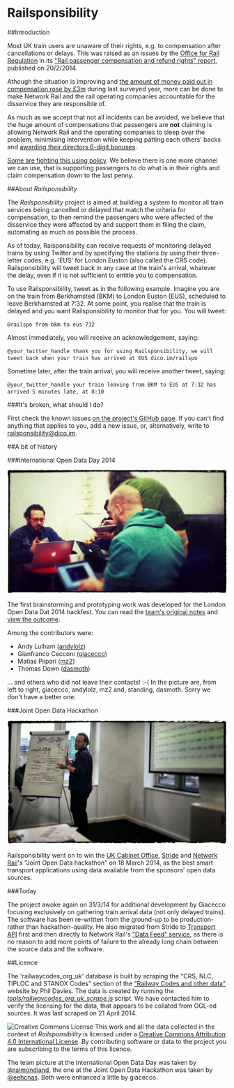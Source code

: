 Railsponsibility
================

##Introduction

Most UK train users are unaware of their rights, e.g. to compensation after cancellations or delays. This was raised as an issues by the [Office for Rail Regulation](http://orr.gov.uk) in its ["Rail passenger compensation and refund rights" report](http://orr.gov.uk/publications/reports/rail-passenger-compensation-and-refund-rights), published on 20/2/2014.

Athough the situation is improving and [the amount of money paid out in compensation rose by £3m](http://www.bbc.co.uk/news/business-26275394) during last surveyed year, more can be done to make Network Rail and the rail operating companies accountable for the disservice they are responsible of. 

As much as we accept that not all incidents can be avoided, we believe that the huge amount of compensations that passengers are **not** claiming is allowing Network Rail and the operating companies to sleep over the problem, minimising intervention while keeping patting each others' backs and [awarding their directors 6-digit bonuses](http://www.bbc.co.uk/news/business-23367781).

[Some are fighting this using policy](http://www.thetimes.co.uk/tto/business/industries/transport/article3986840.ece). We believe there is one more channel we can use, that is supporting passengers to do what is in their rights and claim compensation down to the last penny.

##About *Railsponsibility*

The *Railsponsibility* project is aimed at building a system to monitor all train services being cancelled or delayed that match the criteria for compensation, to then remind the passengers who were affected of the disservice they were affected by and support them in filing the claim, automating as much as possible the process.

As of today, Raisponsibility can receive requests of monitoring delayed trains by using Twitter and by specifying the stations by using their three-letter codes, e.g. 'EUS' for London Euston (also called the CRS code). Railsponsibility will tweet back in any case at the train's arrival, whatever the delay, even if it is not sufficient to entitle you to compensation.

To use Railsponsibility, tweet as in the following example. Imagine you are on the train from Berkhamsted (BKM) to London Euston (EUS), scheduled to leave Berkhamsted at 7:32. At some point, you realise that the train is delayed and you want Railsponsibility to monitor that for you. You will tweet: 
    
    @railspo from bkm to eus 732

Almost immediately, you will receive an acknowledgement, saying:

	@your_twitter_handle thank you for using Railsponsibility, we will tweet back when your train has arrived at EUS dico.im/railspo

Sometime later, after the train arrival, you will receive another tweet, saying:

	@your_twitter_handle your train leaving from BKM to EUS at 7:32 has arrived 5 minutes late, at 8:10

###It's broken, what should I do?

First check the known issues [on the project's GitHub page](https://github.com/Digital-Contraptions-Imaginarium/railsponsibility/issues?state=open). If you can't find anything that applies to you, add a new issue, or, alternatively, write to railsponsibility@dico.im. 

##A bit of history

###International Open Data Day 2014

![Team photo by @raimondiand](images/raimondiand_photo.jpg)

The first brainstorming and prototyping work was developed for the London Open Data Dat 2014 hackfest. You can read the [team's original notes](https://docs.google.com/document/d/1frKRTsy6c4qe-JpwDcY0vNHjUoS9ebc_eZT5LfzJDmM/edit?usp=sharing) and [view the outcome](International-Open-Data-Day-2014/).

Among the contributors were:

- Andy Lulham ([andylolz](https://github.com/andylolz))
- Gianfranco Cecconi ([giacecco](https://github.com/giacecco))
- Matias Piipari ([mz2](https://github.com/mz2))
- Thomas Down ([dasmoth](https://github.com/dasmoth))

... and others who did not leave their contacts! :-( In the picture are, from left to right, giacecco, andylolz, mz2 and, standing, dasmoth. Sorry we don't have a better one.

###Joint Open Data Hackathon

![Team photo](images/joint_open_data_hackathon.jpg)

Railsponsibility went on to win the [UK Cabinet Office](https://www.gov.uk/government/organisations/cabinet-office), [Stride](http://www.stride-project.com/) and [Network Rail](http://www.networkrail.co.uk/)'s "Joint Open Data hackathon" on 18 March 2014, as the best smart transport applications using data available from the sponsors' open data sources.

###Today

The project awoke again on 31/3/14 for additional development by Giacecco focusing exclusively on gathering train arrival data (not only delayed trains). The software has been re-written from the ground-up to be production- rather than hackathon-quality. He also migrated from Stride to [Transport API](http://transportapi.com/) first and then directly to Network Rail's ["Data Feed" service](https://datafeeds.networkrail.co.uk/ntrod/login), as there is no reason to add more points of failure to the already long chain between the source data and the software. 

##Licence

The 'railwaycodes_org_uk' database is built by scraping the "CRS, NLC, TIPLOC and STANOX Codes" section of the ["Railway Codes and other data"](http://www.railwaycodes.org.uk/) website by Phil Davies. The data is created by running the [*tools/railwaycodes_org_uk_scrape.js*](tools/railwaycodes_org_uk_scrape.js) script. We have contacted him to verify the licensing for the data, that appears to be collated from OGL-ed sources. It was last scraped on 21 April 2014.

![Creative Commons License](http://i.creativecommons.org/l/by/4.0/88x31.png "Creative Commons License") This work and all the data collected in the context of *Railsponsibility* is licensed under a [Creative Commons Attribution 4.0 International License](http://creativecommons.org/licenses/by/4.0/). By contributing software or data to the project you are subscribing to the terms of this licence.

The team picture at the International Open Data Day was taken by [@raimondiand](https://twitter.com/raimondiand/status/437232231367843840), the one at the Joint Open Data Hackathon was taken by [@eehcnas](https://twitter.com/eehcnas/status/445972723614117888). Both were enhanced a little by giacecco. 
